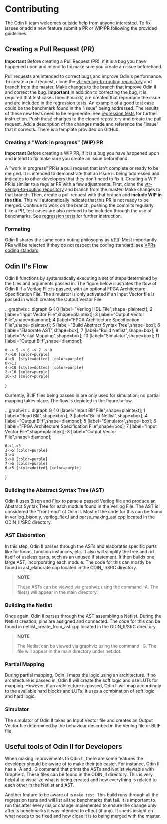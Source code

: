 # Contributing

The Odin II team welcomes outside help from anyone interested.
To fix issues or add a new feature submit a PR or WIP PR following the provided guidelines.

## Creating a Pull Request (PR)

**Important** Before creating a Pull Request (PR), if it is a bug you have happened upon and intend to fix make sure you create an issue beforehand.

Pull requests are intended to correct bugs and improve Odin's performance.
To create a pull request, clone the [vtr-verilog-to-routing repository](https://github.com/verilog-to-routing/vtr-verilog-to-routing) and branch from the master.
Make changes to the branch that improve Odin II and correct the bug.
**Important** In addition to correcting the bug, it is required that test cases (benchmarks) are created that reproduce the issue and are included in the regression tests.
An example of a good test case could be the benchmark found in the "Issue" being addressed.
The results of these new tests need to be regenerate. See [regression tests](./regression_tests) for further instruction.
Push these changes to the cloned repository and create the pull request.
Add a description of the changes made and reference the "issue" that it corrects. There is a template provided on GitHub.

### Creating a "Work in progress" (WIP) PR

**Important** Before creating a WIP PR, if it is a bug you have happened upon and intend to fix make sure you create an issue beforehand.

A "work in progress" PR is a pull request that isn't complete or ready to be merged.
It is intended to demonstrate that an Issue is being addressed and indicates to other developers that they don't need to fix it.
Creating a WIP PR is similar to a regular PR with a few adjustments.
First, clone the [vtr-verilog-to-routing repository](https://github.com/verilog-to-routing/vtr-verilog-to-routing) and branch from the master.
Make changes to that branch.
Then, create a pull request with that branch and **include WIP in the title.**
This will automatically indicate that this PR is not ready to be merged.
Continue to work on the branch, pushing the commits regularly.
Like a PR, test cases are also needed to be included through the use of benchmarks.
See [regression tests](./regression_tests) for further instruction.

### Formating

Odin II shares the same contributing philosophy as [VPR](https://docs.verilogtorouting.org/en/latest/dev/contributing/contributing/).
Most importantly PRs will be rejected if they do not respect the coding standard: see [VPRs coding standard](https://docs.verilogtorouting.org/en/latest/dev/developing/#code-formatting)

## Odin II's Flow

Odin II functions by systematically executing a set of steps determined by the files and arguments passed in.
The figure below illustrates the flow of Odin II if a Verilog File is passed, with an optional FPGA Architecture Specification File.
The simulator is only activated if an Input Vector file is passed in which creates the Output Vector File.

.. graphviz ::
digraph G {
    0 [label="Verilog HDL File",shape=plaintext];
    2 [label="Input Vector File",shape=plaintext];
    3 [label="Output Vector File",shape=diamond];
    4 [label="FPGA Architecture Specification File",shape=plaintext];
    5 [label="Build Abstract Syntax Tree",shape=box];
    6 [label="Elaborate AST",shape=box];
    7 [label="Build Netlist",shape=box];
    8 [label="Partial Mapping",shape=box];
    10 [label="Simulator",shape=box];
    11 [label="Output Blif",shape=diamond];

    0 -> 5 -> 6 -> 7 -> 8
    7->10 [color=purple]
    4->8  [style=dotted] [color=purple]
    8->11
    4->10 [style=dotted] [color=purple]
    2->10 [color=purple]
    10->3 [color=purple]
}

Currently, BLIF files being passed in are only used for simulation; no partial mapping takes place.
The flow is depicted in the figure below.

.. graphviz ::
digraph G {
    0 [label="Input Blif File",shape=plaintext];
    1 [label="Read Blif",shape=box];
    3 [label="Build Netlist",shape=box];
    4 [label="Output Blif",shape=diamond];
    5 [label="Simulator",shape=box];
    6 [label="FPGA Architecture Specification File",shape=box];
    7 [label="Input Vector File",shape=plaintext];
    8 [label="Output Vector File",shape=diamond];

    0->1->3
    3->5 [color=purple]
    3->4
    5->8 [color=purple]
    7->5 [color=purple]
    6->5 [style=dotted] [color=purple]
}

### Building the Abstract Syntax Tree (AST)

Odin II uses Bison and Flex to parse a passed Verilog file and produce an Abstract Syntax Tree for each module found in the Verilog File.
The AST is considered the "front-end" of Odin II.
Most of the code for this can be found in verilog_bison.y, verilog_flex.l and parse_making_ast.cpp located in the ODIN_II/SRC directory.

### AST Elaboration

In this step, Odin II parses through the ASTs and elaborates specific parts like for loops, function instances, etc.
It also will simplify the tree and rid itself of useless parts, such as an unused if statement.
It then builds one large AST, incorporating each module.
The code for this can mostly be found in ast_elaborate.cpp located in the ODIN_II/SRC directory.

> **NOTE**
>
> These ASTs can be viewed via graphviz using the command -A. The file(s) will appear in the main directory.

### Building the Netlist

Once again, Odin II parses through the AST assembling a Netlist.
During the Netlist creation, pins are assigned and connected.
The code for this can be found in netlist_create_from_ast.cpp located in the ODIN_II/SRC directory.

> **NOTE**
>
> The Netlist can be viewed via graphviz using the command -G. The file will appear in the main directory under net.dot.

### Partial Mapping

During partial mapping, Odin II maps the logic using an architecture.
If no architecture is passed in, Odin II will create the soft logic and use LUTs for mapping.
However, if an architecture is passed, Odin II will map accordingly to the available hard blocks and LUTs.
It uses a combination of soft logic and hard logic.

### Simulator

The simulator of Odin II takes an Input Vector file and creates an Output Vector file determined by the behaviour described in the Verilog file or BLIF file.

## Useful tools of Odin II for Developers

When making improvements to Odin II, there are some features the developer should be aware of to make their job easier.
For instance, Odin II has a -A and -G command that prints the ASTs and Netlist viewable with GraphViz.
These files can be found in the ODIN_II directory.
This is very helpful to visualize what is being created and how everything is related to each other in the Netlist and AST.

Another feature to be aware of is ``make test``.
This build runs through all the regression tests and will list all the benchmarks that fail.
It is important to run this after every major change implemented to ensure the change only affects benchmarks it was intended to effect (if any).
It sheds insight on what needs to be fixed and how close it is to being merged with the master.

